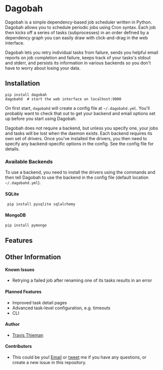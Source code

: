 Dagobah
=======

Dagobah is a simple dependency-based job scheduler written in Python. Dagobah allows you to schedule periodic jobs using Cron syntax. Each job then kicks off a series of tasks (subprocesses) in an order defined by a dependency graph you can easily draw with click-and-drag in the web interface.

Dagobah lets you retry individual tasks from failure, sends you helpful email reports on job completion and failure, keeps track of your tasks's stdout and stderr, and persists its information in various backends so you don't have to worry about losing your data.

## Installation

    pip install dagobah
    dagobahd  # start the web interface on localhost:9000

On first start, `dagobahd` will create a config file at `~/.dagobahd.yml`. You'll probably want to check that out to get your backend and email options set up before you start using Dagobah.

Dagobah does not require a backend, but unless you specify one, your jobs and tasks will be lost when the daemon exists. Each backend requires its own set of drivers. Once you've installed the drivers, you then need to specify any backend-specific options in the config. See the config file for details.

### Available Backends

To use a backend, you need to install the drivers using the commands and then tell Dagobah to use the backend in the config file (default location `~/.dagobahd.yml`).

#### SQLite

     pip install pysqlite sqlalchemy

#### MongoDB

    pip install pymongo

## Features

## Other Information

#### Known Issues

  * Retrying a failed job after renaming one of its tasks results in an error

#### Planned Features

  * Improved task detail pages
  * Advanced task-level configuration, e.g. timeouts
  * CLI

#### Author

 * [Travis Thieman](https://twitter.com/thieman)

#### Contributors

 * This could be you! [Email](mailto://travis.thieman@gmail.com) or [tweet](https://twitter.com/thieman) me if you have any questions, or create a new issue in this repository.
